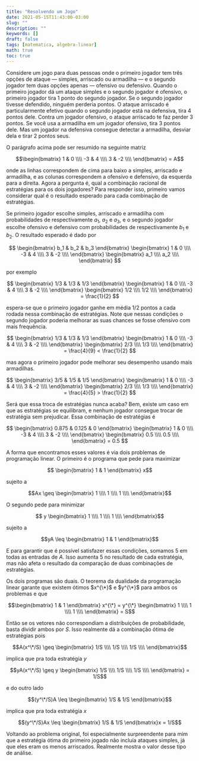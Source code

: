 ```yaml
---
title: "Resolvendo um Jogo"
date: 2021-05-15T11:43:00-03:00
slug: ""
description: ""
keywords: []
draft: false
tags: [matematica, algebra-linear]
math: true
toc: true
---
```


Considere um jogo para duas pessoas onde o primeiro jogador tem três opções de ataque — simples, arriscado ou armadilha — e o segundo jogador tem duas opções apenas — ofensivo ou defensivo. Quando o primeiro jogador dá um ataque simples e o segundo jogador é ofensivo, o primeiro jogador tira $1$ ponto do segundo jogador. Se o segundo jogador tivesse defendido, ninguém perderia pontos. O ataque arriscado é particularmente efetivo quando o segundo jogador está na defensiva, tira $4$ pontos dele. Contra um jogador ofensivo, o ataque arriscado te faz perder $3$ pontos. Se você usa a armadilha em um jogador ofensivo, tira $3$ pontos dele. Mas um jogador na defensiva consegue detectar a armadilha, desviar dela e tirar $2$ pontos seus.

O parágrafo acima pode ser resumido na seguinte matriz

$$\begin{bmatrix}
1 & 0 \\\\
-3 & 4 \\\\
3 & -2 \\\\
\end{bmatrix} = A$$

onde as linhas correspondem de cima para baixo a simples, arriscado e armadilha, e as colunas correspondem a ofensivo e defensivo, da esquerda para a direita. Agora a pergunta é, qual a combinação racional de estratégias para os dois jogadores? Para responder isso, primeiro vamos considerar qual é o resultado esperado para cada combinação de estratégias.

Se primeiro jogador escolhe simples, arriscado e armadilha com probabilidades de respectivamente $a_1$, $a_2$ e $a_3$, e o segundo jogador escolhe ofensivo e defensivo com probabilidades de respectivamente $b_1$ e $b_2$. O resultado esperado é dado por

$$
\begin{bmatrix}
b_1 & b_2 & b_3
\end{bmatrix}
\begin{bmatrix}
1 & 0 \\\\
-3 & 4 \\\\
3 & -2 \\\\
\end{bmatrix}
\begin{bmatrix}
a_1 \\\\
a_2 \\\\
\end{bmatrix}
$$

por exemplo

$$
\begin{bmatrix}
1/3 & 1/3 & 1/3
\end{bmatrix}
\begin{bmatrix}
1 & 0 \\\\
-3 & 4 \\\\
3 & -2 \\\\
\end{bmatrix}
\begin{bmatrix}
1/2 \\\\
1/2 \\\\
\end{bmatrix} =
\frac{1}{2}
$$

espera-se que o primeiro jogador ganhe em média $1/2$ pontos a cada rodada nessa combinação de estratégias. Note que nessas condições o segundo jogador poderia melhorar as suas chances se fosse ofensivo com mais frequência.

$$
\begin{bmatrix}
1/3 & 1/3 & 1/3
\end{bmatrix}
\begin{bmatrix}
1 & 0 \\\\
-3 & 4 \\\\
3 & -2 \\\\
\end{bmatrix}
\begin{bmatrix}
2/3 \\\\
1/3 \\\\
\end{bmatrix} =
\frac{4}{9} < \frac{1}{2}
$$

mas agora o primeiro jogador pode melhorar seu desempenho usando mais armadilhas.

$$
\begin{bmatrix}
3/5 & 1/5 & 1/5
\end{bmatrix}
\begin{bmatrix}
1 & 0 \\\\
-3 & 4 \\\\
3 & -2 \\\\
\end{bmatrix}
\begin{bmatrix}
2/3 \\\\
1/3 \\\\
\end{bmatrix} =
\frac{4}{5} > \frac{1}{2}
$$

Será que essa troca de estratégias nunca acaba? Bem, existe um caso em que as estratégias se equilibram, e nenhum jogador consegue trocar de estratégia sem prejudicar. Essa combinação de estratégias é

$$
\begin{bmatrix}
0.875 & 0.125 & 0
\end{bmatrix}
\begin{bmatrix}
1 & 0 \\\\
-3 & 4 \\\\
3 & -2 \\\\
\end{bmatrix}
\begin{bmatrix}
0.5 \\\\
0.5 \\\\
\end{bmatrix} =
0.5
$$

A forma que encontramos esses valores é via dois problemas de programação linear. O primeiro é o programa que pede para maximizar

$$
\begin{bmatrix}
1 & 1
\end{bmatrix}
x$$

sujeito a

$$Ax \geq
\begin{bmatrix}
1 \\\\
1 \\\\
1 \\\\
\end{bmatrix}$$

O segundo pede para minimizar

$$
y
\begin{bmatrix}
1 \\\\
1 \\\\
1 \\\\
\end{bmatrix}$$

sujeito a

$$yA \leq
\begin{bmatrix}
1 & 1
\end{bmatrix}$$

E para garantir que é possível satisfazer essas condições, somamos $5$ em todas as entradas de $A$. Isso aumenta 5 no resultado de cada estratégia, mas não afeta o resultado da comparação de duas combinações de estratégias.

Os dois programas são duais. O teorema da dualidade da programação linear garante que existem ótimos $x^{\*}$ e $y^{\*}$ para ambos os problemas e que

$$\begin{bmatrix}
1 & 1
\end{bmatrix}
x^{\*} =
y^{\*}
\begin{bmatrix}
1 \\\\
1 \\\\
1 \\\\
\end{bmatrix} = S$$

Então se os vetores não correspondiam a distribuições de probabilidade, basta dividir ambos por $S$. Isso realmente dá a combinação ótima de estratégias pois

$$A(x^\*/S) \geq
\begin{bmatrix}
1/S \\\\
1/S \\\\
1/S \\\\
\end{bmatrix}$$

implica que pra toda estratégia $y$

$$yA(x^\*/S) \geq
y
\begin{bmatrix}
1/S \\\\
1/S \\\\
1/S \\\\
\end{bmatrix} = 1/S$$

e do outro lado

$$(y^\*/S)A \leq
\begin{bmatrix}
1/S & 1/S
\end{bmatrix}$$

implica que pra toda estratégia $x$

$$(y^\*/S)Ax \leq
\begin{bmatrix}
1/S & 1/S
\end{bmatrix}x = 1/S$$

Voltando ao problema original, foi especialmente surpreendente para mim que a estratégia ótima do primeiro jogado não incluía ataques simples, já que eles eram os menos arriscados. Realmente mostra o valor desse tipo de análise.
